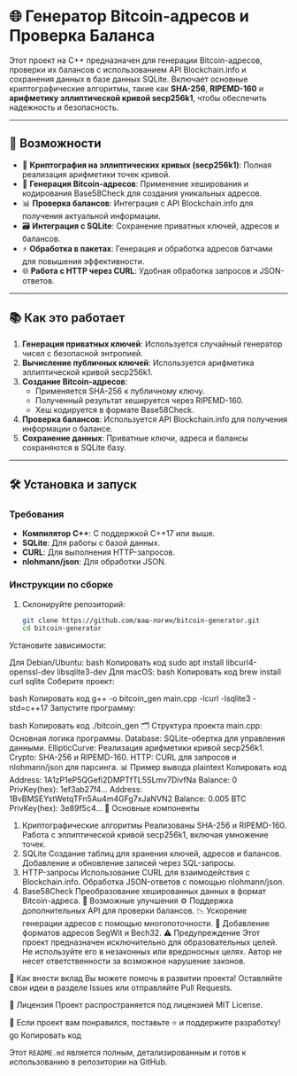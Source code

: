 # 🌐 Генератор Bitcoin-адресов и Проверка Баланса

Этот проект на C++ предназначен для генерации Bitcoin-адресов, проверки их балансов с использованием API Blockchain.info и сохранения данных в базе данных SQLite. Включает основные криптографические алгоритмы, такие как **SHA-256**, **RIPEMD-160** и **арифметику эллиптической кривой secp256k1**, чтобы обеспечить надежность и безопасность.

---

## 🚀 Возможности

- 🔐 **Криптография на эллиптических кривых (secp256k1)**: Полная реализация арифметики точек кривой.
- 🔑 **Генерация Bitcoin-адресов**: Применение хеширования и кодирования Base58Check для создания уникальных адресов.
- 📊 **Проверка балансов**: Интеграция с API Blockchain.info для получения актуальной информации.
- 🗃️ **Интеграция с SQLite**: Сохранение приватных ключей, адресов и балансов.
- ⚡ **Обработка в пакетах**: Генерация и обработка адресов батчами для повышения эффективности.
- 🌐 **Работа с HTTP через CURL**: Удобная обработка запросов и JSON-ответов.

---

## 📚 Как это работает

1. **Генерация приватных ключей**: Используется случайный генератор чисел с безопасной энтропией.
2. **Вычисление публичных ключей**: Используется арифметика эллиптической кривой secp256k1.
3. **Создание Bitcoin-адресов**:
   - Применяется SHA-256 к публичному ключу.
   - Полученный результат хешируется через RIPEMD-160.
   - Хеш кодируется в формате Base58Check.
4. **Проверка балансов**: Используется API Blockchain.info для получения информации о балансе.
5. **Сохранение данных**: Приватные ключи, адреса и балансы сохраняются в SQLite базу.

---

## 🛠️ Установка и запуск

### Требования

- **Компилятор C++**: С поддержкой C++17 или выше.
- **SQLite**: Для работы с базой данных.
- **CURL**: Для выполнения HTTP-запросов.
- **nlohmann/json**: Для обработки JSON.

### Инструкции по сборке

1. Склонируйте репозиторий:
   ```bash
   git clone https://github.com/ваш-логин/bitcoin-generator.git
   cd bitcoin-generator
Установите зависимости:

Для Debian/Ubuntu:
bash
Копировать код
sudo apt install libcurl4-openssl-dev libsqlite3-dev
Для macOS:
bash
Копировать код
brew install curl sqlite
Соберите проект:

bash
Копировать код
g++ -o bitcoin_gen main.cpp -lcurl -lsqlite3 -std=c++17
Запустите программу:

bash
Копировать код
./bitcoin_gen
🗂️ Структура проекта
main.cpp: Основная логика программы.
Database: SQLite-обертка для управления данными.
EllipticCurve: Реализация арифметики кривой secp256k1.
Crypto: SHA-256 и RIPEMD-160.
HTTP: CURL для запросов и nlohmann/json для парсинга.
📊 Пример вывода
plaintext
Копировать код
Address: 1A1zP1eP5QGefi2DMPTfTL5SLmv7DivfNa  Balance: 0  PrivKey(hex): 1ef3ab27f4...
Address: 1BvBMSEYstWetqTFn5Au4m4GFg7xJaNVN2  Balance: 0.005 BTC  PrivKey(hex): 3e89f5c4...
🔧 Основные компоненты
1. Криптографические алгоритмы
Реализованы SHA-256 и RIPEMD-160.
Работа с эллиптической кривой secp256k1, включая умножение точек.
2. SQLite
Создание таблиц для хранения ключей, адресов и балансов.
Добавление и обновление записей через SQL-запросы.
3. HTTP-запросы
Использование CURL для взаимодействия с Blockchain.info.
Обработка JSON-ответов с помощью nlohmann/json.
4. Base58Check
Преобразование хешированных данных в формат Bitcoin-адреса.
🤔 Возможные улучшения
⚙️ Поддержка дополнительных API для проверки балансов.
📉 Ускорение генерации адресов с помощью многопоточности.
🔗 Добавление форматов адресов SegWit и Bech32.
⚠️ Предупреждение
Этот проект предназначен исключительно для образовательных целей. Не используйте его в незаконных или вредоносных целях. Автор не несет ответственности за возможное нарушение законов.

🤝 Как внести вклад
Вы можете помочь в развитии проекта! Оставляйте свои идеи в разделе Issues или отправляйте Pull Requests.

📄 Лицензия
Проект распространяется под лицензией MIT License.

🌟 Если проект вам понравился, поставьте ⭐ и поддержите разработку!
go
Копировать код

Этот `README.md` является полным, детализированным и готов к использованию в репозитории на GitHub.





